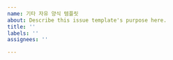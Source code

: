 ```yaml
---
name: 기타 자유 양식 템플릿
about: Describe this issue template's purpose here.
title: ''
labels: ''
assignees: ''

---
```



